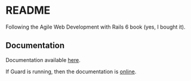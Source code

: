 # README

Following the Agile Web Development with Rails 6 book (yes, I bought it).

## Documentation

Documentation available [here](doc/index.html).

If Guard is running, then the documentation is [online](localhost://8808).
